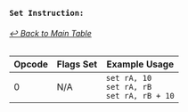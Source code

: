 ### `Set Instruction:`
###### [↩ Back to Main Table](../README.md)

|  Opcode  | Flags Set                 | Example Usage           |
|--------- |---------------------------|-------------------------|
|   0      | N/A                       |    `set rA, 10`<br> `set rA, rB`<br> `set rA, rB + 10` |